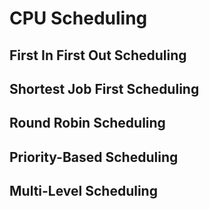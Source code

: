 # CPU Scheduling

## First In First Out Scheduling
## Shortest Job First Scheduling
## Round Robin Scheduling
## Priority-Based Scheduling
## Multi-Level Scheduling